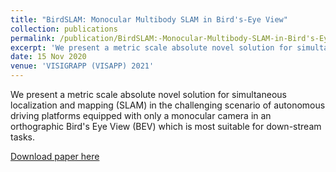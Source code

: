 ```yaml
---
title: "BirdSLAM: Monocular Multibody SLAM in Bird's-Eye View"
collection: publications
permalink: /publication/BirdSLAM:-Monocular-Multibody-SLAM-in-Bird's-Eye-View
excerpt: 'We present a metric scale absolute novel solution for simultaneous localization and mapping (SLAM) in the challenging scenario of autonomous driving platforms equipped with only a monocular camera in an orthographic Bird's Eye View (BEV) which is most suitable for down-stream.'
date: 15 Nov 2020
venue: 'VISIGRAPP (VISAPP) 2021'
---
```

<!-- paperurl: 'http://anirudharamesh.github.io/files/BirdSLAM.pdf' -->
<!-- citation: 'Your Name, You. (2010). &quot;Paper Title Number 2.&quot; <i>Journal 1</i>. 1(2).' -->
We present a metric scale absolute novel solution for simultaneous localization and mapping (SLAM) in the challenging scenario of autonomous driving platforms equipped with only a monocular camera in an orthographic Bird's Eye View (BEV) which is most suitable for down-stream tasks.

[Download paper here](https://arxiv.org/abs/2011.07613)

<!-- Recommended citation: Your Name, You. (2010). "Paper Title Number 2." <i>Journal 1</i>. 1(2). -->
